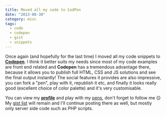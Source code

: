 ```yaml
---
title: Moved all my code to CodPen
date: "2013-08-30"
category: misc
tags:
  - code
  - codepen
  - gist
  - snippets
---
```


Once again (and hopefully for the last time) I moved all my code snippets to [**Codepen**](http://codepen.io/ "Codepen"). I think it better suits my needs since most of my code examples are front end related and **Codepen** has a tremendous advantage there, because it allows you to publish full HTML, CSS and JS solutions and see the final output instantly! The social features it provides are also impressive, you can fork a "pen", play with it, republish it etc, and finally it looks really good (excellent choice of color palette) and it's very customisable.

You can view my [**profile**](http://codepen.io/tsevdos "Tsevdos Codepen profile") and play with my [pens](http://codepen.io/tsevdos/public/ "Tsevdos public codepens "), don't forget to follow me 😉 My [gist list](https://gist.github.com/tsevdos "Tsevdos Gist list") will remain and I'll continue posting there as well, but mostly only server side code such as PHP scripts.
